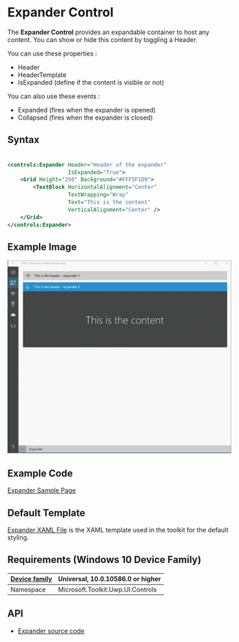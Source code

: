 # Expander Control

The **Expander Control** provides an expandable container to host any content.
You can show or hide this content by toggling a Header.

You can use these properties :

* Header
* HeaderTemplate
* IsExpanded (define if the content is visible or not)

You can also use these events :

* Expanded (fires when the expander is opened)
* Collapsed (fires when the expander is closed)

## Syntax

```xml

<controls:Expander Header="Header of the expander"
                   IsExpanded="True">
	<Grid Height="250" Background="#FFF5F1D9">
        <TextBlock HorizontalAlignment="Center"
                   TextWrapping="Wrap"
                   Text="This is the content"
                   VerticalAlignment="Center" />
    </Grid>
</controls:Expander>       

```

## Example Image

![Expander animation](../resources/images/Controls-Expander.gif "Expander")

## Example Code

[Expander Sample Page](https://github.com/Microsoft/UWPCommunityToolkit/tree/master/Microsoft.Toolkit.Uwp.SampleApp/SamplePages/Expander)

## Default Template 

[Expander XAML File](https://github.com/Microsoft/UWPCommunityToolkit/blob/master/Microsoft.Toolkit.Uwp.UI.Controls/Expander/Expander.xaml) is the XAML template used in the toolkit for the default styling.

## Requirements (Windows 10 Device Family)

| [Device family]("http://go.microsoft.com/fwlink/p/?LinkID=526370) | Universal, 10.0.10586.0 or higher |
| --- | --- |
| Namespace | Microsoft.Toolkit.Uwp.UI.Controls |

## API

* [Expander source code](https://github.com/Microsoft/UWPCommunityToolkit/tree/master/Microsoft.Toolkit.Uwp.UI.Controls/Expander)
